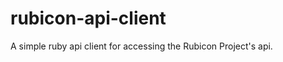 rubicon-api-client
==================

A simple ruby api client for accessing the Rubicon Project's api.
